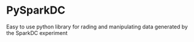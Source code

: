# PySparkDC
Easy to use python library for rading and manipulating data generated by the SparkDC experiment
